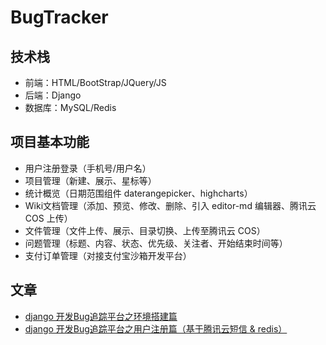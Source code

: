 # BugTracker

## 技术栈
- 前端：HTML/BootStrap/JQuery/JS
- 后端：Django
- 数据库：MySQL/Redis

## 项目基本功能
- 用户注册登录（手机号/用户名）
- 项目管理（新建、展示、星标等）
- 统计概览（日期范围组件 daterangepicker、highcharts）
- Wiki文档管理（添加、预览、修改、删除、引入 editor-md 编辑器、腾讯云 COS 上传）
- 文件管理（文件上传、展示、目录切换、上传至腾讯云 COS）
- 问题管理（标题、内容、状态、优先级、关注者、开始结束时间等）
- 支付订单管理（对接支付宝沙箱开发平台）

## 文章
- [django 开发Bug追踪平台之环境搭建篇](https://ruochen.blog.csdn.net/article/details/107836914?spm=1001.2014.3001.5502)
- [django 开发Bug追踪平台之用户注册篇（基于腾讯云短信 & redis）](https://ruochen.blog.csdn.net/article/details/107936653?spm=1001.2014.3001.5502)
